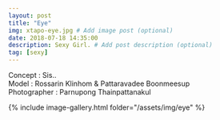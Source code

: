 ```yaml
---
layout: post
title: "Eye"
img: xtapo-eye.jpg # Add image post (optional)
date: 2018-07-18 14:35:00
description: Sexy Girl. # Add post description (optional)
tag: [sexy]
---
```

Concept : Sis..  
Model : Rossarin Klinhom & Pattaravadee Boonmeesup  
Photographer : Parnupong Thainpattanakul       


{% include image-gallery.html folder="/assets/img/eye" %}
